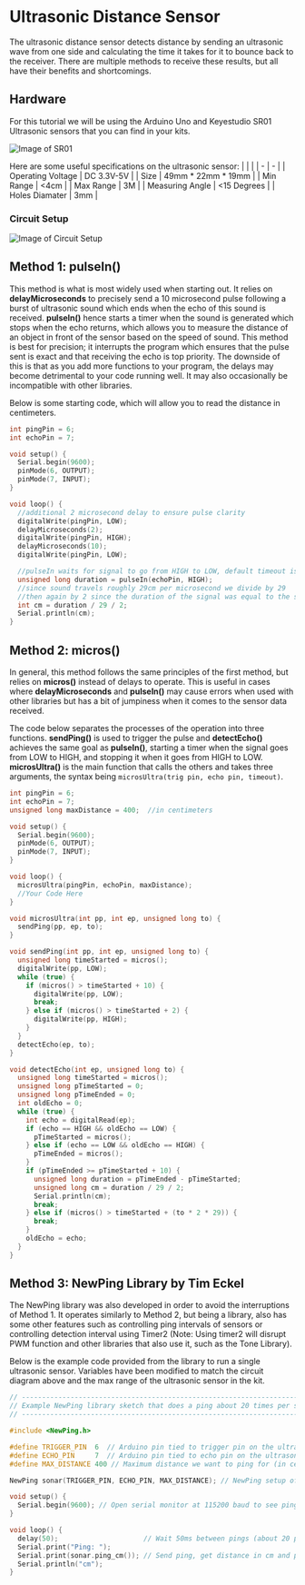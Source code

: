 # Ultrasonic Distance Sensor
The ultrasonic distance sensor detects distance by sending an ultrasonic wave from one side and calculating the time it takes for it to bounce back to the receiver. There are multiple methods to receive these results, but all have their benefits and shortcomings.
## Hardware
For this tutorial we will be using the Arduino Uno and Keyestudio SR01 Ultrasonic sensors that you can find in your kits.

![Image of SR01](/Images/sr01.png)

Here are some useful specifications on the ultrasonic sensor:
| | |
| - | - |
| Operating Voltage | DC 3.3V-5V |
| Size | 49mm * 22mm * 19mm |
| Min Range | <4cm |
| Max Range | 3M |
| Measuring Angle | <15 Degrees |
| Holes Diamater | 3mm |

### Circuit Setup

![Image of Circuit Setup](/Images/sr01SetupDiagram.png)

## Method 1: pulseIn()

This method is what is most widely used when starting out. It relies on **delayMicroseconds** to precisely send a 10 microsecond pulse following a burst of ultrasonic sound which ends when the echo of this sound is received. **pulseIn()** hence starts a timer when the sound is generated which stops when the echo returns, which allows you to measure the distance of an object in front of the sensor based on the speed of sound. This method is best for precision; it interrupts the program which ensures that the pulse sent is exact and that receiving the echo is top priority. The downside of this is that as you add more functions to your program, the delays may become detrimental to your code running well. It may also occasionally be incompatible with other libraries.

Below is some starting code, which will allow you to read the distance in centimeters.

```C++
int pingPin = 6;
int echoPin = 7;

void setup() {
  Serial.begin(9600);
  pinMode(6, OUTPUT);
  pinMode(7, INPUT);
}

void loop() {
  //additional 2 microsecond delay to ensure pulse clarity
  digitalWrite(pingPin, LOW);
  delayMicroseconds(2);
  digitalWrite(pingPin, HIGH);
  delayMicroseconds(10);
  digitalWrite(pingPin, LOW);

  //pulseIn waits for signal to go from HIGH to LOW, default timeout is 1000000
  unsigned long duration = pulseIn(echoPin, HIGH);
  //since sound travels roughly 29cm per microsecond we divide by 29
  //then again by 2 since the duration of the signal was equal to the sound traveling outward and back
  int cm = duration / 29 / 2;
  Serial.println(cm);
}
```

## Method 2: micros()

In general, this method follows the same principles of the first method, but relies on **micros()** instead of delays to operate. This is useful in cases where **delayMicroseconds** and **pulseIn()** may cause errors when used with other libraries but has a bit of jumpiness when it comes to the sensor data received.

The code below separates the processes of the operation into three functions. **sendPing()** is used to trigger the pulse and **detectEcho()** achieves the same goal as **pulseIn()**, starting a timer when the signal goes from LOW to HIGH, and stopping it when it goes from HIGH to LOW. **microsUltra()** is the main function that calls the others and takes three arguments, the syntax being ```microsUltra(trig pin, echo pin, timeout)```.

```C++
int pingPin = 6;
int echoPin = 7;
unsigned long maxDistance = 400;  //in centimeters

void setup() {
  Serial.begin(9600);
  pinMode(6, OUTPUT);
  pinMode(7, INPUT);
}

void loop() {
  microsUltra(pingPin, echoPin, maxDistance);
  //Your Code Here
}

void microsUltra(int pp, int ep, unsigned long to) {
  sendPing(pp, ep, to);
}

void sendPing(int pp, int ep, unsigned long to) {
  unsigned long timeStarted = micros();
  digitalWrite(pp, LOW);
  while (true) {
    if (micros() > timeStarted + 10) {
      digitalWrite(pp, LOW);
      break;
    } else if (micros() > timeStarted + 2) {
      digitalWrite(pp, HIGH);
    }
  }
  detectEcho(ep, to);
}

void detectEcho(int ep, unsigned long to) {
  unsigned long timeStarted = micros();
  unsigned long pTimeStarted = 0;
  unsigned long pTimeEnded = 0;
  int oldEcho = 0;
  while (true) {
    int echo = digitalRead(ep);
    if (echo == HIGH && oldEcho == LOW) {
      pTimeStarted = micros();
    } else if (echo == LOW && oldEcho == HIGH) {
      pTimeEnded = micros();
    }
    if (pTimeEnded >= pTimeStarted + 10) {
      unsigned long duration = pTimeEnded - pTimeStarted;
      unsigned long cm = duration / 29 / 2;
      Serial.println(cm);
      break;
    } else if (micros() > timeStarted + (to * 2 * 29)) {
      break;
    }
    oldEcho = echo;
  }
}
```

## Method 3: NewPing Library by Tim Eckel

The NewPing library was also developed in order to avoid the interruptions of Method 1. It operates similarly to Method 2, but being a library, also has some other features such as controlling ping intervals of sensors or controlling detection interval using Timer2 (Note: Using timer2 will disrupt PWM function and other libraries that also use it, such as the Tone Library).

Below is the example code provided from the library to run a single ultrasonic sensor. Variables have been modified to match the circuit diagram above and the max range of the ultrasonic sensor in the kit.

```C++
// ---------------------------------------------------------------------------
// Example NewPing library sketch that does a ping about 20 times per second.
// ---------------------------------------------------------------------------

#include <NewPing.h>

#define TRIGGER_PIN  6  // Arduino pin tied to trigger pin on the ultrasonic sensor.
#define ECHO_PIN     7  // Arduino pin tied to echo pin on the ultrasonic sensor.
#define MAX_DISTANCE 400 // Maximum distance we want to ping for (in centimeters). Maximum sensor distance is rated at 400-500cm.

NewPing sonar(TRIGGER_PIN, ECHO_PIN, MAX_DISTANCE); // NewPing setup of pins and maximum distance.

void setup() {
  Serial.begin(9600); // Open serial monitor at 115200 baud to see ping results.
}

void loop() {
  delay(50);                     // Wait 50ms between pings (about 20 pings/sec). 29ms should be the shortest delay between pings.
  Serial.print("Ping: ");
  Serial.print(sonar.ping_cm()); // Send ping, get distance in cm and print result (0 = outside set distance range)
  Serial.println("cm");
}
```
